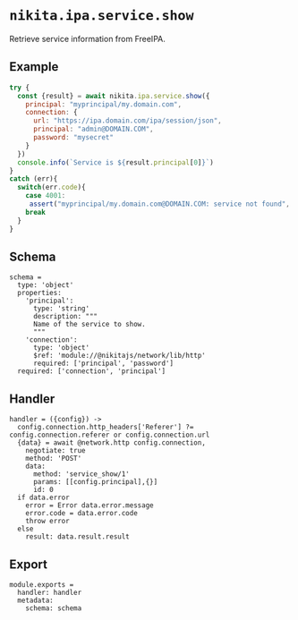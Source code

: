 
# `nikita.ipa.service.show`

Retrieve service information from FreeIPA.

## Example

```js
try {
  const {result} = await nikita.ipa.service.show({
    principal: "myprincipal/my.domain.com",
    connection: {
      url: "https://ipa.domain.com/ipa/session/json",
      principal: "admin@DOMAIN.COM",
      password: "mysecret"
    }
  })
  console.info(`Service is ${result.principal[0]}`)
}
catch (err){
  switch(err.code){
    case 4001:
     assert("myprincipal/my.domain.com@DOMAIN.COM: service not found", err.message)
    break
  }
}  
```

## Schema

    schema =
      type: 'object'
      properties:
        'principal':
          type: 'string'
          description: """
          Name of the service to show.
          """
        'connection':
          type: 'object'
          $ref: 'module://@nikitajs/network/lib/http'
          required: ['principal', 'password']
      required: ['connection', 'principal']

## Handler

    handler = ({config}) ->
      config.connection.http_headers['Referer'] ?= config.connection.referer or config.connection.url
      {data} = await @network.http config.connection,
        negotiate: true
        method: 'POST'
        data:
          method: 'service_show/1'
          params: [[config.principal],{}]
          id: 0
      if data.error
        error = Error data.error.message
        error.code = data.error.code
        throw error
      else
        result: data.result.result

## Export

    module.exports =
      handler: handler
      metadata:
        schema: schema
